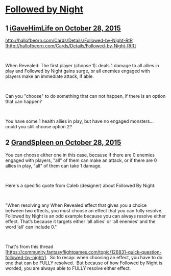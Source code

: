 # [Followed by Night](https://community.fantasyflightgames.com/topic/192281-followed-by-night/)

## 1 [iGaveHimLife on October 28, 2015](https://community.fantasyflightgames.com/topic/192281-followed-by-night/?do=findComment&comment=1867688)

http://hallofbeorn.com/Cards/Details/Followed-by-Night-RtR [http://hallofbeorn.com/Cards/Details/Followed-by-Night-RtR]

 

When Revealed: The first player (choose 1): deals 1 damage to all allies in play and Followed by Night gains surge, or all enemies engaged with players make an immediate attack, if able.

 

Can you "choose" to do something that can not happen, if there is an option that can happen?

 

You have some 1 health allies in play, but have no engaged monsters... could you still choose option 2?

## 2 [GrandSpleen on October 28, 2015](https://community.fantasyflightgames.com/topic/192281-followed-by-night/?do=findComment&comment=1867730)

You can choose either one in this case, because if there are 0 enemies engaged with players, "all" of them can make an attack, or if there are 0 allies in play, "all" of them can take 1 damage.

 

Here's a specific quote from Caleb (designer) about Followed By Night:

 

"When resolving any When Revealed effect that gives you a choice between two effects, you must choose an effect that you can fully resolve. Followed by Night is an odd example because you can always resolve either effect. That’s because it targets either ‘all allies’ or ‘all enemies’ and the word ‘all’ can include 0."

 

That's from this thread [https://community.fantasyflightgames.com/topic/126831-quick-question-followed-by-night/].  So to recap: when choosing an effect, you have to do one that can be FULLY resolved.  But because of how Followed by Night is worded, you are always able to FULLY resolve either effect.

